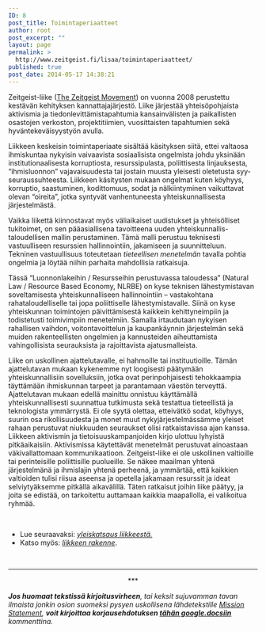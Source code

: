 ```yaml
---
ID: 8
post_title: Toimintaperiaatteet
author: root
post_excerpt: ""
layout: page
permalink: >
  http://www.zeitgeist.fi/lisaa/toimintaperiaatteet/
published: true
post_date: 2014-05-17 14:38:21
---
```

Zeitgeist-liike (<a href="http://www.thezeitgeistmovement.com">The Zeitgeist Movement</a>) on vuonna 2008 perustettu kestävän kehityksen kannattajajärjestö. Liike järjestää yhteisöpohjaista aktivismia ja tiedonlevittämistapahtumia kansainvälisten ja paikallisten osastojen verkoston, projektitiimien, vuosittaisten tapahtumien sekä hyväntekeväisyystyön avulla.

Liikkeen keskeisin toimintaperiaate sisältää käsityksen siitä, ettei valtaosa ihmiskuntaa nykyisin vaivaavista sosiaalisista ongelmista johdu yksinään institutionaalisesta korruptiosta, resurssipulasta, poliittisesta linjauksesta, “ihmisluonnon” vajavaisuudesta tai jostain muusta yleisesti oletetusta syy-seuraussuhteesta. Liikkeen käsitysten mukaan ongelmat kuten köyhyys, korruptio, saastuminen, kodittomuus, sodat ja nälkiintyminen vaikuttavat olevan “oireita”, jotka syntyvät vanhentuneesta yhteiskunnallisesta järjestelmästä.

Vaikka liikettä kiinnostavat myös väliaikaiset uudistukset ja yhteisölliset tukitoimet, on sen pääasiallisena tavoitteena uuden yhteiskunnallis-taloudellisen mallin perustaminen. Tämä malli perustuu teknisesti vastuulliseen resurssien hallinnointiin, jakamiseen ja suunnitteluun. Tekninen vastuullisuus toteutetaan <i>tieteellisen menetelmän</i> tavalla pohtia ongelmia ja löytää niihin parhaita mahdollisia ratkaisuja.

Tässä “Luonnonlakeihin / Resursseihin perustuvassa taloudessa” (Natural Law / Resource Based Economy, NLRBE) on kyse teknisen lähestymistavan soveltamisesta yhteiskunnalliseen hallinnointiin – vastakohtana rahataloudelliselle tai jopa poliittiselle lähestymistavalle. Siinä on kyse yhteiskunnan toimintojen päivittämisestä kaikkein kehittyneimpiin ja todistetusti toimivimpiin menetelmiin. Samalla irtaudutaan nykyisen rahallisen vaihdon, voitontavoittelun ja kaupankäynnin järjestelmän sekä muiden rakenteellisten ongelmien ja kannusteiden aiheuttamista vahingollisista seurauksista ja rajoittavista ajatusmalleista.

Liike on uskollinen ajattelutavalle, ei hahmoille tai instituutioille. Tämän ajattelutavan mukaan kykenemme nyt loogisesti päätymään yhteiskunnallisiin sovelluksiin, jotka ovat perinpohjaisesti tehokkaampia täyttämään ihmiskunnan tarpeet ja parantamaan väestön terveyttä. Ajattelutavan mukaan edellä mainittu onnistuu käyttämällä yhteiskunnallisesti suunnattua tutkimusta sekä testattua tieteellistä ja teknologista ymmärrystä. Ei ole syytä olettaa, etteivätkö sodat, köyhyys, suurin osa rikollisuudesta ja monet muut nykyjärjestelmässämme yleiset rahaan perustuvat niukkuuden seuraukset olisi ratkaistavissa ajan kanssa. Liikkeen aktivismin ja tietoisuuskampanjoiden kirjo ulottuu lyhyistä pitkäaikaisiin. Aktivismissa käytettävät menetelmät perustuvat ainoastaan väkivallattomaan kommunikaatioon.
<strong>
</strong>Zeitgeist-liike ei ole uskollinen valtioille tai perinteisille poliittisille puolueille. Se näkee maailman yhtenä järjestelmänä ja ihmislajin yhtenä perheenä, ja ymmärtää, että kaikkien valtioiden tulisi riisua aseensa ja opetella jakamaan resurssit ja ideat selviytyäksemme pitkällä aikavälillä. Täten ratkaisut joihin liike päätyy, ja joita se edistää, on tarkoitettu auttamaan kaikkia maapallolla, ei valikoitua ryhmää.

&nbsp;
<ul>
 	<li>Lue seuraavaksi: <em><a href="http://www.zeitgeist.fi/tzmd-osa-i-johdanto-essee-1-yleiskatsaus/" target="_blank" rel="noopener">yleiskatsaus liikkeestä.</a></em></li>
 	<li>Katso myös: <a href="http://www.zeitgeist.fi/lisaa/tzm-liikkeen-rakenne/"><em>liikkeen rakenne</em></a>.</li>
</ul>
&nbsp;

<hr />
<p style="text-align: center;">***</p>
<em><strong>Jos huomaat tekstissä kirjoitusvirheen</strong>, tai keksit sujuvamman tavan ilmaista jonkin osion suomeksi pysyen uskollisena lähdetekstille <a href="http://www.thezeitgeistmovement.com/mission-statement">Mission Statement</a>, <strong>voit kirjoittaa korjausehdotuksen <a href="https://docs.google.com/document/d/1nQAKq1hdv937rBIeeueH2vJptjO6GcdIfZ234ocCw90/edit?usp=sharing">tähän google.docsiin</a></strong> kommenttina.</em>